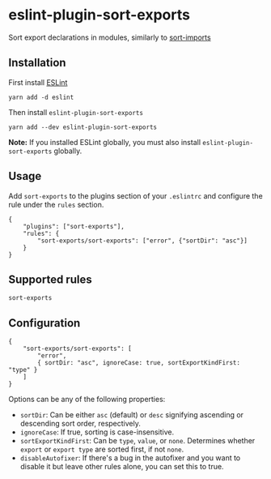 # eslint-plugin-sort-exports

Sort export declarations in modules, similarly to [sort-imports](https://eslint.org/docs/rules/sort-imports)

## Installation

First install [ESLint](https://www.eslint.org)

```
yarn add -d eslint
```

Then install `eslint-plugin-sort-exports`

```
yarn add --dev eslint-plugin-sort-exports
```

**Note:** If you installed ESLint globally, you must also install `eslint-plugin-sort-exports` globally.

## Usage

Add `sort-exports` to the plugins section of your `.eslintrc` and configure the rule under the `rules` section.

```
{
    "plugins": ["sort-exports"],
    "rules": {
        "sort-exports/sort-exports": ["error", {"sortDir": "asc"}]
    }
}
```

## Supported rules

```
sort-exports
```

## Configuration

```
{
    "sort-exports/sort-exports": [
        "error",
        { sortDir: "asc", ignoreCase: true, sortExportKindFirst: "type" }
    ]
}
```

Options can be any of the following properties:

- `sortDir`: Can be either `asc` (default) or `desc` signifying ascending or descending sort order, respectively.
- `ignoreCase`: If true, sorting is case-insensitive.
- `sortExportKindFirst`: Can be `type`, `value`, or `none`. Determines whether `export` or `export type` are sorted first, if not `none`.
- `disableAutofixer`: If there's a bug in the autofixer and you want to disable it but leave other rules alone, you can set this to true.
